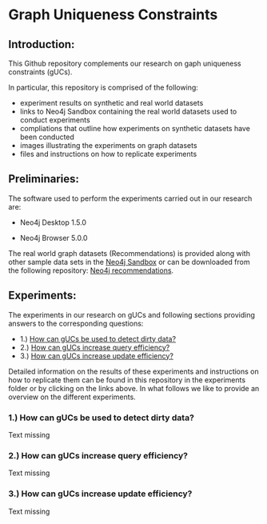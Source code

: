 # Graph Uniqueness Constraints

## Introduction: 

This Github repository complements our research on gaph uniqueness constraints (gUCs).

In particular, this repository is comprised of the following:

- experiment results on synthetic and real world datasets
- links to Neo4j Sandbox containing the real world datasets used to conduct experiments
- compliations that outline how experiments on synthetic datasets have been conducted
- images illustrating the experiments on graph datasets
- files and instructions on how to replicate experiments

## Preliminaries:

The software used to perform the experiments carried out in our research are:

- Neo4j Desktop 1.5.0

- Neo4j Browser 5.0.0


The real world graph datasets (Recommendations) is provided along with other sample data sets in the [Neo4j Sandbox](https://sandbox.neo4j.com/) or can be downloaded from the following repository: [Neo4j recommendations](https://github.com/neo4j-graph-examples/recommendations). 


## Experiments:

The experiments in our research on gUCs and following sections providing answers to the corresponding questions:

- 1.) [How can gUCs be used to detect dirty data?]()
- 2.) [How can gUCs increase query efficiency?]()
- 3.) [How can gUCs increase update efficiency?]()


Detailed information on the results of these experiments and instructions on how to replicate them can be found in this repository in the experiments folder or by clicking on the links above. In what follows we like to provide an overview on the different experiments.

### 1.) How can gUCs be used to detect dirty data?

Text missing

### 2.) How can gUCs increase query efficiency?

Text missing

### 3.) How can gUCs increase update efficiency?

Text missing 


